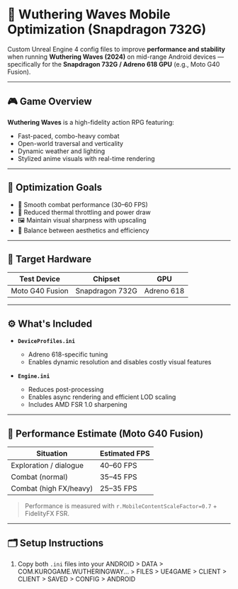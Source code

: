 # 🌊 Wuthering Waves Mobile Optimization (Snapdragon 732G)

Custom Unreal Engine 4 config files to improve **performance and stability** when running **Wuthering Waves (2024)** on mid-range Android devices — specifically for the **Snapdragon 732G / Adreno 618 GPU** (e.g., Moto G40 Fusion).

---

## 🎮 Game Overview

**Wuthering Waves** is a high-fidelity action RPG featuring:
- Fast-paced, combo-heavy combat
- Open-world traversal and verticality
- Dynamic weather and lighting
- Stylized anime visuals with real-time rendering

---

## 🔧 Optimization Goals

- 🚀 Smooth combat performance (30–60 FPS)
- 🔋 Reduced thermal throttling and power draw
- 🖼️ Maintain visual sharpness with upscaling
- 🔄 Balance between aesthetics and efficiency

---

## 📱 Target Hardware

|  Test Device            | Chipset          | GPU        |
|------------------|------------------|------------|
| Moto G40 Fusion  | Snapdragon 732G  | Adreno 618 |

---

## ⚙️ What's Included

- **`DeviceProfiles.ini`**
  - Adreno 618-specific tuning
  - Enables dynamic resolution and disables costly visual features

- **`Engine.ini`**
  - Reduces post-processing
  - Enables async rendering and efficient LOD scaling
  - Includes AMD FSR 1.0 sharpening

---

## 🧪 Performance Estimate (Moto G40 Fusion)

| Situation                | Estimated FPS |
|--------------------------|----------------|
| Exploration / dialogue   | 40–60 FPS       |
| Combat (normal)          | 35–45 FPS       |
| Combat (high FX/heavy)   | 25–35 FPS       |

> Performance is measured with `r.MobileContentScaleFactor=0.7` + FidelityFX FSR.

---

## 🗂️ Setup Instructions

1. Copy both `.ini` files into your ANDROID > DATA > COM.KUROGAME.WUTHERINGWAY... > FILES > UE4GAME > CLIENT > CLIENT > SAVED > CONFIG > ANDROID
